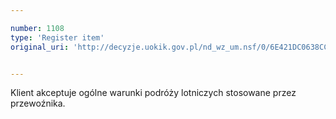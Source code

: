 ```yaml
---

number: 1108
type: 'Register item'
original_uri: 'http://decyzje.uokik.gov.pl/nd_wz_um.nsf/0/6E421DC0638CC53BC12572DD00329800?OpenDocument'


---
```


Klient akceptuje ogólne warunki podróży lotniczych stosowane przez przewoźnika.
